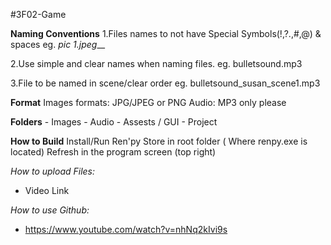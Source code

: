 #3F02-Game 

**Naming Conventions**
1.Files names to not have Special Symbols(!,?.,#,@) & spaces eg. *pic 1.jpeg*__

2.Use simple and clear names when naming files. eg. bulletsound.mp3

3.File to be named in scene/clear order  eg. bulletsound_susan_scene1.mp3

 

**Format**
Images formats: JPG/JPEG or PNG
Audio: MP3 only please


**Folders**
    - Images
    - Audio
    - Assests / GUI
    - Project
    


**How to Build**
Install/Run Ren'py
Store in root folder ( Where renpy.exe is located)
Refresh in the program screen (top right)

*How to upload Files:*
- Video Link 


*How to use Github:*
- https://www.youtube.com/watch?v=nhNq2kIvi9s



 



